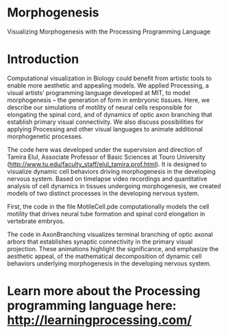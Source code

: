 # Morphogenesis
Visualizing Morphogenesis with the Processing Programming Language

# Introduction

Computational visualization in Biology could benefit from artistic tools to enable more
aesthetic and appealing models. We applied Processing, a visual artists’ programming language 
developed at MIT, to model morphogenesis – the generation of form in embryonic tissues. Here, 
we describe our simulations of motility of neural cells responsible for elongating the spinal cord, 
and of dynamics of optic axon branching that establish primary visual connectivity. We also 
discuss possibilities for applying Processing and other visual languages to animate additional 
morphogenetic processes.

The code here was developed under the supervision and direction of Tamira Elul, Associate Professor of Basic Sciences at Touro University (http://www.tu.edu/faculty_staff/elul_tamira.prof.html).  It is designed to visualize dynamic cell behaviors driving morphogenesis in the developing nervous system. Based on timelapse video recordings and quantitative analysis of cell dynamics in tissues undergoing morphogenesis, we created models of two distinct processes in the developing nervous system.

First, the code in the file MotileCell.pde computationally models the cell motility that drives neural tube formation and spinal cord elongation in vertebrate embryos.

The code in AxonBranching visualizes terminal branching of optic axonal arbors that establishes synaptic connectivity in the primary visual projection. These animations highlight the significance, and emphasize the aesthetic appeal, of the mathematical 
decomposition of dynamic cell behaviors underlying morphogenesis in the developing nervous 
system.

# Learn more about the Processing programming language here: http://learningprocessing.com/
